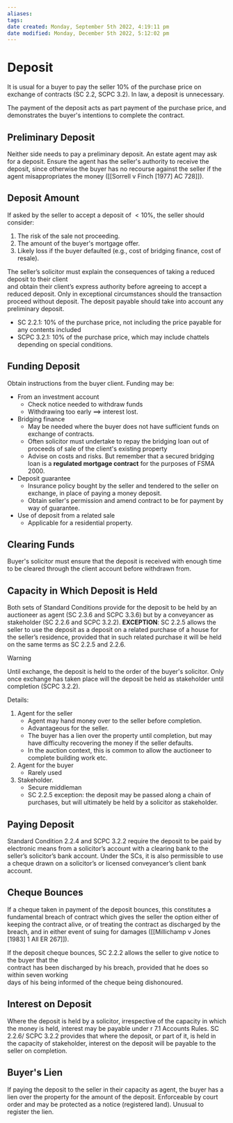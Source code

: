 ```yaml
---
aliases: 
tags: 
date created: Monday, September 5th 2022, 4:19:11 pm
date modified: Monday, December 5th 2022, 5:12:02 pm
---
```


# Deposit

It is usual for a buyer to pay the seller 10% of the purchase price on exchange of contracts (SC 2.2, SCPC 3.2). In law, a deposit is unnecessary.

The payment of the deposit acts as part payment of the purchase price, and demonstrates the buyer's intentions to complete the contract.

## Preliminary Deposit

Neither side needs to pay a preliminary deposit. An estate agent may ask for a deposit. Ensure the agent has the seller's authority to receive the deposit, since otherwise the buyer has no recourse against the seller if the agent misappropriates the money ([[Sorrell v Finch [1977] AC 728]]).

## Deposit Amount

If asked by the seller to accept a deposit of $<10\%$, the seller should consider:

1. The risk of the sale not proceeding.
2. The amount of the buyer's mortgage offer.
3. Likely loss if the buyer defaulted (e.g., cost of bridging finance, cost of resale).

The seller’s solicitor must explain the consequences of taking a reduced deposit to their client  
and obtain their client’s express authority before agreeing to accept a reduced deposit. Only in exceptional circumstances should the transaction proceed without deposit. The deposit payable should take into account any preliminary deposit.

- SC 2.2.1: 10% of the purchase price, not including the price payable for any contents included
- SCPC 3.2.1: 10% of the purchase price, which may include chattels depending on special conditions.

## Funding Deposit

Obtain instructions from the buyer client. Funding may be:

- From an investment account
	- Check notice needed to withdraw funds
	- Withdrawing too early $\implies$ interest lost.
- Bridging finance
	- May be needed where the buyer does not have sufficient funds on exchange of contracts.
	- Often solicitor must undertake to repay the bridging loan out of proceeds of sale of the client's existing property
	- Advise on costs and risks. But remember that a secured bridging loan is a **regulated mortgage contract** for the purposes of FSMA 2000.
- Deposit guarantee
	- Insurance policy bought by the seller and tendered to the seller on exchange, in place of paying a money deposit.
	- Obtain seller's permission and amend contract to be for payment by way of guarantee.
- Use of deposit from a related sale
	- Applicable for a residential property.

## Clearing Funds

Buyer's solicitor must ensure that the deposit is received with enough time to be cleared through the client account before withdrawn from.

## Capacity in Which Deposit is Held

Both sets of Standard Conditions provide for the deposit to be held by an auctioneer as agent (SC 2.3.6 and SCPC 3.3.6) but by a conveyancer as stakeholder (SC 2.2.6 and SCPC 3.2.2). **EXCEPTION**: SC 2.2.5 allows the seller to use the deposit as a deposit on a related purchase of a house for the seller’s residence, provided that in such related purchase it will be held on the same terms as SC 2.2.5 and 2.2.6.

> [!warning]
> Until exchange, the deposit is held to the order of the buyer's solicitor. Only once exchange has taken place will the deposit be held as stakeholder until completion (SCPC 3.2.2).

Details:

1. Agent for the seller
	- Agent may hand money over to the seller before completion.
	- Advantageous for the seller.
	- The buyer has a lien over the property until completion, but may have difficulty recovering the money if the seller defaults.
	- In the auction context, this is common to allow the auctioneer to complete building work etc.
2. Agent for the buyer
	- Rarely used
3. Stakeholder.
	- Secure middleman
	- SC 2.2.5 exception: the deposit may be passed along a chain of purchases, but will ultimately be held by a solicitor as stakeholder.

## Paying Deposit

Standard Condition 2.2.4 and SCPC 3.2.2 require the deposit to be paid by electronic means from a solicitor’s account with a clearing bank to the seller’s solicitor’s bank account. Under the SCs, it is also permissible to use a cheque drawn on a solicitor’s or licensed conveyancer’s client bank account.

## Cheque Bounces

If a cheque taken in payment of the deposit bounces, this constitutes a fundamental breach of contract which gives the seller the option either of keeping the contract alive, or of treating the contract as discharged by the breach, and in either event of suing for damages ([[Millichamp v Jones [1983] 1 All ER 267]]).

If the deposit cheque bounces, SC 2.2.2 allows the seller to give notice to the buyer that the  
contract has been discharged by his breach, provided that he does so within seven working  
days of his being informed of the cheque being dishonoured.

## Interest on Deposit

Where the deposit is held by a solicitor, irrespective of the capacity in which the money is held, interest may be payable under r 7.1 Accounts Rules. SC 2.2.6/ SCPC 3.2.2 provides that where the deposit, or part of it, is held in the capacity of stakeholder, interest on the deposit will be payable to the seller on completion.

## Buyer's Lien

If paying the deposit to the seller in their capacity as agent, the buyer has a lien over the property for the amount of the deposit. Enforceable by court order and may be protected as a notice (registered land). Unusual to register the lien.
